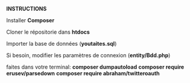 <b>INSTRUCTIONS</b>

Installer <b>Composer</b>

Cloner le répositorie dans <b>htdocs</b>

Importer la base de données (<b>youtaites.sql</b>)

Si besoin, modifier les paramètres de connexion (<b>entity/Bdd.php</b>)

faites dans votre terminal:
<b>composer dumpautoload</b>
<b>composer require erusev/parsedown</b>
<b>composer require abraham/twitteroauth</b>

